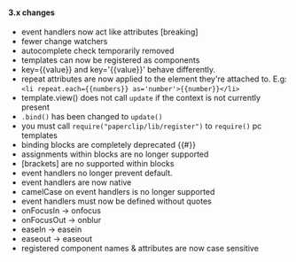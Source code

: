 #### 3.x changes

- event handlers now act like attributes [breaking]
- fewer change watchers
- autocomplete check temporarily removed
- templates can now be registered as components
- key={{value}} and key='{{value}}' behave differently.
- repeat attributes are now applied to the element they're attached to. E.g: `<li repeat.each={{numbers}} as='number'>{{number}}</li>`
- template.view() does not call `update` if the context is not currently present
- `.bind()` has been changed to `update()`
- you must call `require("paperclip/lib/register")` to `require()` pc templates
- binding blocks are completely deprecated {{#}}
- assignments within blocks are no longer supported
- [brackets] are no supported within blocks
- event handlers no longer prevent default.
- event handlers are now native
- camelCase on event handlers is no longer supported
- event handlers must now be defined without quotes
- onFocusIn -> onfocus
- onFocusOut -> onblur
- easeIn -> easein
- easeout -> easeout
- registered component names & attributes are now case sensitive
